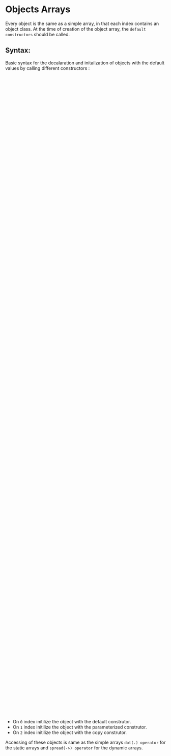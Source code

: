 # Objects Arrays

Every object is the same as a simple array, in that each index contains an object class. At the time of creation of the object array, the `default constructors` should be called.

## Syntax:

Basic syntax for the decalaration and initailzation of objects with the default values by calling different constructors :

  <p align="center">
    <img src="/04_Material/CodeSnaps/arrays.png" style="height: 50vh; padding-left: 50vh;">
 </p>

- On `0` index initilize the object with the default construtor.
- On `1` index initilize the object with the parameterized construtor.
- On `2` index initilize the object with the copy construtor.

Accessing of these objects is same as the simple arrays `dot(.) operator` for the static arrays and `spread(->) operator` for the dynamic arrays.

  <p align="center">
    <img src="/04_Material/CodeSnaps/dot.png" style="height: 70vh; padding-left: 50vh;">
 </p>

# # Array Class

If you come from a background in other high-level programming languages, like `JavaScript`, you may notice that there are functions like `Array.prototype.sort()` that are class prototypal inherited functions. In C++ terms, you may say that they are **member functions attached to the class called on array objects**. In C++, you can create a similar type of class and attach methods to this class. This `Array` class will be more helpful when you are dealing with projects that have an `Array data structure`.

## Fixed points in Array class

1. Every Constructor has its own allocted heap memory of size `X`
2. Destrutor always delete the heap allocated memory
3. Always overload Assignment Operator and deallocate the previous memory and reallocate with new memory
4. Overload subscript operator `[]` for the `l-value_r-value` and `const-r-value` to get more abstraction

> Every Array class has these prequisite, then attach the other member functions that are necessary for your project.

### Making Array Class constructors

1.  Every Constructor has ist own allocted heap memory of size `X`

<p align="center">
    <img src="/04_Material/CodeSnaps/array_3.png" style="height: 70vh; padding-left: 0vh;">
 </p>
2. Destrutor always delete the heap allocated memory

 <p align="center">
    <img src="/04_Material/CodeSnaps/array_2.png" style="height: 30vh; padding-left: 0vh;">
 </p>

3. When overloading the assignment operator, it is essential to always write it in such a way that it deallocates the previous memory and reallocates with new memory. The most important point to understand is that, in the assignment `operator`, firstly we check if there is no self-assignment `&obj!=this`, then there is a chance that the left-hand object has a size different from the size of the right-hand object. If we copy them, then `array index out of bounds` issues will be created. To resolve these problems, we can `delete` the left-hand memory equal to its size to the right-hand object size, then copy them.

 <p align="center">
    <img src="/04_Material/CodeSnaps/array_4.png" style="height: 50vh; padding-left: 0vh;">
 </p>

4.  Overload subscript operator `[]` for the `l-value_r-value` and `const-r-value` to get more abstraction
    suppose we hava an array of `size=5` in main we are accesing the array element be like `arr[8]` then what do we get? We are actually accessing the memory position of 4\*3 bytes index out of bound. We may get some garbage collection here. To restrict the user and resolve this problem we will apply the check `if(index>=0 && index<size)` else get the some alert result.
    There is another interesting fact here that when we are re-assigning the array element with new element in short terms over-writing the variable, then we will return the reference alias `int &` of the original array element to overrite the image of that index value.

  <p align="center">
    <img src="/04_Material/CodeSnaps/array_5.png" style="height: 80vh; padding-left: 0vh;">
 </p>

## `Default` Array class blueprint

```cpp
#include <iostream>

using namespace std;

class Array
{
private:
    int *arr;
    int size;

public:
    Array()
    {
        size = 1;
        arr = new int[size];
        for (int i = 0; i < size; i++)
        {
            arr[i] = 0;
        }
    }
    Array(const int &size) : size{size}
    {
        arr = new int[size];
        for (int i = 0; i < size; i++)
        {
            arr[i] = 0;
        }
    }
    // PARAMETERIZED_CONSTRUCTOR
    Array(const int &size, const int _arr[]) : size{size}
    {
        arr = new int[size];
        for (int i = 0; i < size; i++)
        {
            arr[i] = _arr[i];
        }
    }
    // COPY_CONSTRUCTOR
    Array(const Array &obj) : size{obj.size}
    {
        arr = new int[size];
        for (int i = 0; i < size; i++)
        {
            arr[i] = obj.arr[i];
        }
    }
    // OVERLOADED_ASSIGNMENT OPERATOR
    Array operator=(const Array &obj)
    {
        if (&obj != this)
        {
            size = obj.size;
            delete[] arr;
            arr = new int[size];
            for (int i = 0; i < size; i++)
            {
                arr[i] = obj.arr[i];
            }
        }
        return *this;
    }
    // OVERLOADED _SUBSCRIPT OPERATOR(For the R-value)
    int operator[](const int &index) const
    {
        if (index >= 0 && index < size)
        {
            return arr[index];
        }
        cout << "Array Index is Out-of-Bound" << endl;

        exit(0);
    }
    // OVERLOADED _SUBSCRIPT OPERATOR(For the L-value and R-value)
    int &operator[](const int &index)
    {
        if (index >= 0 && index < size)
        {
            return arr[index];
        }
        cout << "Array Index is Out-of-Bound" << endl;

        exit(0);
    }

    void putData()
    {
        cout << "Put the data in the all array elements of size " << size << ": \n";
        for (int i = 0; i < size; i++)
        {
            cin >> arr[i];
        }
    }
    void getData()
    {
        cout << "The data in the all array elements of size " << size << ": \n";
        for (int i = 0; i < size; i++)
        {
            cout << arr[i] << "\n";
        }
    }
    ~Array()
    {
        delete[] arr;
    }
};
int main()
{
    int a[5] = {5, 4, 3, 2, 1};

    Array obj1, obj2(7), obj3(5, a), obj4(obj3);
    const Array objc(5, a);

    obj4[3] = 9;

    cout << obj4[3] << endl;

    cout << objc[4] << endl;
    return 0;
}
```
